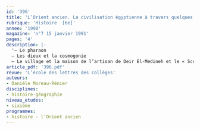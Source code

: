```yaml
---
id: '396'
title: 'L’Orient ancien. La civilisation égyptienne à travers quelques documents'
rubrique: 'Histoire  [6e]'
annee: '1990'
magazine: 'n°7 15 janvier 1991'
pages: '4'
description: |-
  '– Le pharaon
  – Les dieux et la cosmogonie
  – Le village et la maison de l’artisan de Deir El-Medineh et le « Scribe accroupi », la plus célèbre des statues égyptiennes'
article_pdf: '396.pdf'
revue: 'L’école des lettres des collèges'
auteurs:
- Danièle Moreau-Rénier
disciplines:
- histoire-géographie
niveau_etudes:
- sixième
programmes:
- histoire - l’Orient ancien
---
```

